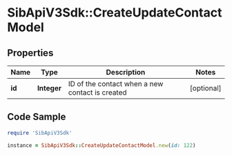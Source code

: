 # SibApiV3Sdk::CreateUpdateContactModel

## Properties

Name | Type | Description | Notes
------------ | ------------- | ------------- | -------------
**id** | **Integer** | ID of the contact when a new contact is created | [optional] 

## Code Sample

```ruby
require 'SibApiV3Sdk'

instance = SibApiV3Sdk::CreateUpdateContactModel.new(id: 122)
```


